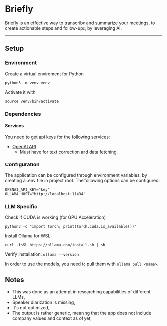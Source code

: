 # Briefly

Briefly is an effective way to transcribe and summarize your meetings, to create actionable steps and follow-ups, by leveraging AI.

<hr>

## Setup

### Environment

Create a virtual enviroment for Python
```shell
python3 -m venv venv
```

Activate it with
```shell
source venv/bin/activate
```

### Dependencies

#### Services
You need to get api keys for the following services:
- [OpenAI API](https://platform.openai.com/api-keys)
  - Must have for text correction and data fetching.

### Configuration

The application can be configured through environment variables, by creating a .env file in project root. The following options can be configured:
```
OPENAI_API_KEY="key"
OLLAMA_HOST="http://localhost:11434"
```

### LLM Specific
Check if CUDA is working (for GPU Acceleration)
```shell
python3 -c "import torch; print(torch.cuda.is_available())"
```

Install Ollama for WSL:
```shell
curl -fsSL https://ollama.com/install.sh | sh
```
Verify installation:
`ollama --version`

In order to use the models, you need to pull them with `ollama pull <name>`. 

## Notes

- This was done as an attempt in researching capabilities of different LLMs,
- Speaker diarization is missing,
- It's not optimized,
- The output is rather generic, meaning that the app does not include company values and context as of yet,



